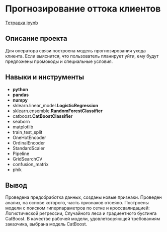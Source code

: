 # Прогнозирование оттока клиентов

[Тетрадка ipynb](https://github.com/aq2003/Portfolio/)

## Описание проекта

Для оператора связи построена модель прогнозирования ухода клиента. Если выяснится, что пользователь планирует уйти, ему будут предложены промокоды и специальные условия.


## Навыки и инструменты

- **python**
- **pandas**
- **numpy**
- sklearn.linear_model.**LogisticRegression**
- sklearn.ensemble.**RandomForestClassifier**
- catboost.**CatBoostClassifier**
- seaborn
- matplotlib
- train_test_split
- OneHotEncoder
- OrdinalEncoder
- StandardScaler
- Pipeline
- GridSearchCV
- confusion_matrix
- phik


## Вывод

Проведена предобработка данных, созданы новые признаки. Проведен анализ, на основе которого, часть признаков отсеяно. Построены модели с поиском гиперпараметров по сетке и кроссвалидацией: Логистической регрессии, Случайного леса и градиентного бустинга CatBoost. 
В качестве рабочей модели, удовлетворяющей требованиям заказчика, выбрана модель CatBoost.
